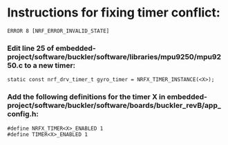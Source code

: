 # Instructions for fixing timer conflict: 
`ERROR 8 [NRF_ERROR_INVALID_STATE]`
### Edit line 25 of embedded-project/software/buckler/software/libraries/mpu9250/mpu9250.c to a new timer:
`static const nrf_drv_timer_t gyro_timer = NRFX_TIMER_INSTANCE(<X>);`
### Add the following definitions for the timer X in embedded-project/software/buckler/software/boards/buckler_revB/app_config.h:
`#define NRFX_TIMER<X>_ENABLED 1`<br />
`#define TIMER<X>_ENABLED 1`
